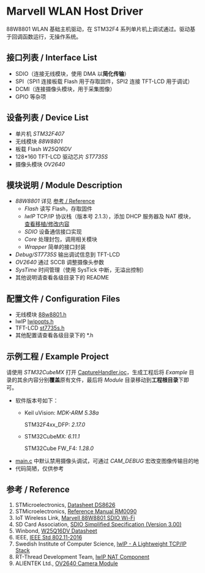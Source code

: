 # Marvell WLAN Host Driver
88W8801 WLAN 基础主机驱动，在 STM32F4 系列单片机上调试通过。驱动基于回调函数运行，无操作系统。
## 接口列表 / Interface List
- SDIO（连接无线模块，使用 DMA 以**简化传输**）
- SPI（SPI1 连接板载 Flash 用于存取固件，SPI2 连接 TFT\-LCD 用于调试）
- DCMI（连接摄像头模块，用于采集图像）
- GPIO 等杂项
## 设备列表 / Device List
- 单片机 *STM32F407*
- 无线模块 *88W8801*
- 板载 Flash *W25Q16DV*
- 128\*160 TFT\-LCD 驱动芯片 *ST7735S*
- 摄像头模块 *OV2640*
## 模块说明 / Module Description
- *88W8801* 详见 [参考 / Reference](#参考--reference)
    - *Flash* 读写 Flash，存取固件
    - *lwIP* TCP/IP 协议栈（版本号 2\.1\.3），添加 DHCP 服务器及 NAT 模块，[查看移植/修改内容](Module/88w8801/lwip/FILES)
    - *SDIO* 设备通信接口实现
    - *Core* 处理封包，调用相关模块
    - *Wrapper* 简单的接口封装
- *Debug/ST7735S* 输出调试信息到 TFT\-LCD
- *OV2640* 通过 SCCB 调整摄像头参数
- *SysTime* 时间管理（使用 SysTick 中断，无溢出控制）
- 其他说明请查看各级目录下的 README
## 配置文件 / Configuration Files
- 无线模块 [88w8801\.h](Module/88w8801/88w8801.h)
- lwIP [lwipopts\.h](Module/88w8801/lwip/include/lwipopts.h)
- TFT\-LCD [st7735s\.h](Module/st7735s/st7735s.h)
- 其他配置请查看各级目录下的 *.h
## 示例工程 / Example Project
请使用 *STM32CubeMX* 打开 [CaptureHandler\.ioc](Example/CaptureHandler.ioc)，生成工程后将 *Example* 目录的其余内容分别**覆盖**原有文件，最后将 *Module* 目录移动到**工程根目录**下即可。
- 软件版本号如下：
    - Keil uVision: *MDK\-ARM 5\.38a*

      STM32F4xx\_DFP: *2\.17\.0*
    - STM32CubeMX: *6\.11\.1*

      STM32Cube FW\_F4: *1\.28\.0*
- [main\.c](Example/main.c) 中默认禁用摄像头调试，可通过 *CAM\_DEBUG* 宏改变图像传输目的地
- 代码简陋，仅供参考
## 参考 / Reference
1. STMicroelectronics, [Datasheet DS8626](https://www.st.com/content/ccc/resource/technical/document/datasheet/ef/92/76/6d/bb/c2/4f/f7/DM00037051.pdf/files/DM00037051.pdf/jcr:content/translations/en.DM00037051.pdf)
2. STMicroelectronics, [Reference Manual RM0090](https://www.st.com/content/ccc/resource/technical/document/reference_manual/3d/6d/5a/66/b4/99/40/d4/DM00031020.pdf/files/DM00031020.pdf/jcr:content/translations/en.DM00031020.pdf)
3. IoT Wireless Link, [Marvell 88W8801 SDIO Wi\-Fi](https://github.com/sj15712795029/stm32_sdio_wifi_marvell8801_wifi)
4. SD Card Association, [SDIO Simplified Specification \(Version 3\.00\)](https://www.sdcard.org/cms/wp-content/themes/sdcard-org/dl.php?f=PartE1_SDIO_Simplified_Specification_Ver3.00.pdf)
5. Winbond, [W25Q16DV Datasheet](https://www.winbond.com/resource-files/w25q16dv%20revk%2005232016%20doc.pdf)
6. IEEE, [IEEE Std 802\.11\-2016](https://ieeexplore.ieee.org/document/7786995)
7. Swedish Institute of Computer Science, [lwIP \- A Lightweight TCP/IP Stack](https://savannah.nongnu.org/projects/lwip/)
8. RT\-Thread Development Team, [lwIP NAT Component](https://github.com/RT-Thread/rt-thread/tree/master/components/net/lwip-nat)
9. ALIENTEK Ltd\., [OV2640 Camera Module](http://www.openedv.com/docs/modules/camera/ov2640.html)
